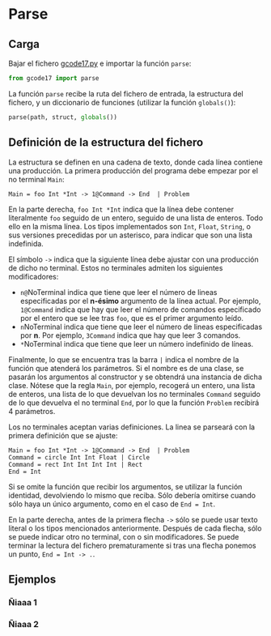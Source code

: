 # Parse
## Carga 
Bajar el fichero [gcode17.py](gcode17.py) e importar la función `parse`:
```python
from gcode17 import parse
```
La función `parse` recibe la ruta del fichero de entrada, la estructura del fichero, y un diccionario de funciones (utilizar la función `globals()`):
```python
parse(path, struct, globals())
```

## Definición de la estructura del fichero
La estructura se definen en una cadena de texto, donde cada línea contiene una producción. La primera producción del programa debe empezar por el no terminal `Main`:
```
Main = foo Int *Int -> 1@Command -> End  | Problem
```
En la parte derecha, `foo Int *Int` indica que la línea debe contener literalmente `foo` seguido de un entero, seguido de una lista de enteros. Todo ello en la misma línea. Los tipos implementados son `Int`, `Float`, `String`, o sus versiones precedidas por un asterisco, para indicar que son una lista indefinida.

El símbolo `->` indica que la siguiente línea debe ajustar con una producción de dicho no terminal. Estos no terminales admiten los siguientes modificadores:

* `n@`NoTerminal indica que tiene que leer el número de lineas especificadas por el **n-ésimo** argumento de la línea actual. Por ejemplo, `1@Command` indica que hay que leer el número de comandos especificado por el entero que se lee tras `foo`, que es el primer argumento leído.
* `n`NoTerminal indica que tiene que leer el número de lineas especificadas por **n**. Por ejemplo, `3Command` indica que hay que leer 3 comandos.
* `*`NoTerminal indica que tiene que leer un número indefinido de líneas.

Finalmente, lo que se encuentra tras la barra `|` indica el nombre de la función que atenderá los parámetros. Si el nombre es de una clase, se pasarán los argumentos al constructor y se obtendrá una instancia de dicha clase. Nótese que la regla `Main`, por ejemplo, recogerá un entero, una lista de enteros, una lista de lo que devuelvan los no terminales `Command` seguido de lo que devuelva el no terminal `End`, por lo que la función `Problem` recibirá 4 parámetros.

Los no terminales aceptan varias definiciones. La linea se parseará con la primera definición que se ajuste:
```
Main = foo Int *Int -> 1@Command -> End  | Problem
Command = circle Int Int Float | Circle
Command = rect Int Int Int Int | Rect
End = Int
```
Si se omite la función que recibir los argumentos, se utilizar la función identidad, devolviendo lo mismo que reciba. Sólo debería omitirse cuando sólo haya un único argumento, como en el caso de `End = Int`.

En la parte derecha, antes de la primera flecha `->` sólo se puede usar texto literal o los tipos mencionados anteriormente. Después de cada flecha, sólo se puede indicar otro no terminal, con o sin modificadores. Se puede terminar la lectura del fichero prematuramente si tras una flecha ponemos un punto, `End = Int -> .`.

## Ejemplos

### Ñiaaa 1

### Ñiaaa 2
